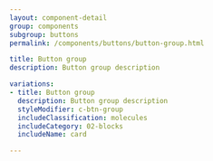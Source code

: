 ```yaml
---
layout: component-detail
group: components
subgroup: buttons
permalink: /components/buttons/button-group.html

title: Button group
description: Button group description

variations:
- title: Button group
  description: Button group description
  styleModifier: c-btn-group
  includeClassification: molecules
  includeCategory: 02-blocks
  includeName: card

---
```

